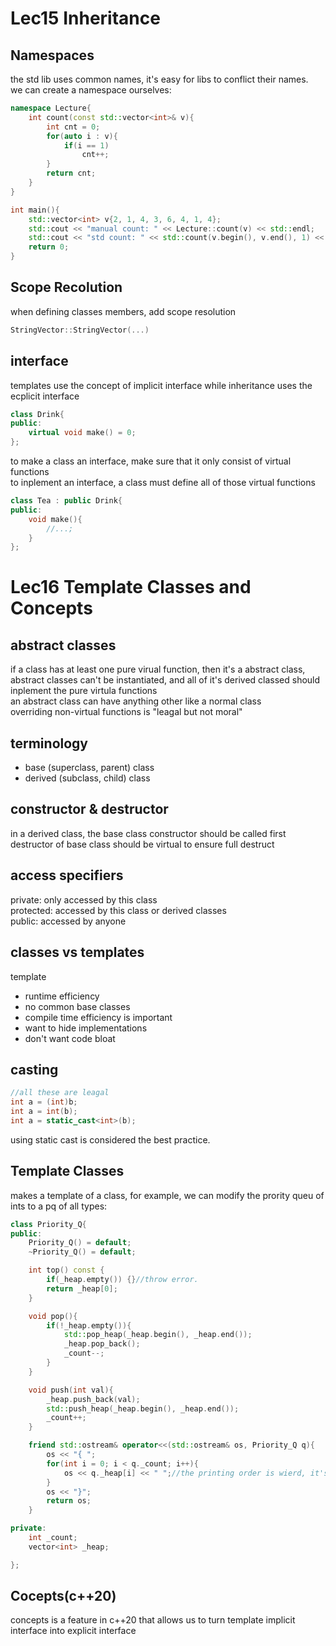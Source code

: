 # Lec15 Inheritance
## Namespaces
the std lib uses common names, it's easy for libs to conflict their names.  
we can create a namespace ourselves:
```cpp
namespace Lecture{
    int count(const std::vector<int>& v){
        int cnt = 0;
        for(auto i : v){
            if(i == 1)
                cnt++;
        }
        return cnt;
    }
}

int main(){
    std::vector<int> v{2, 1, 4, 3, 6, 4, 1, 4};
    std::cout << "manual count: " << Lecture::count(v) << std::endl;
    std::cout << "std count: " << std::count(v.begin(), v.end(), 1) << std::endl;
    return 0;
}
```
## Scope Recolution
when defining classes members, add scope resolution
```cpp
StringVector::StringVector(...)
```
## interface
templates use the concept of implicit interface while inheritance uses the ecplicit interface
```cpp
class Drink{
public:
    virtual void make() = 0;
};
```
to make a class an interface, make sure that it only consist of virtual functions  
to inplement an interface, a class must define all of those virtual functions
```cpp
class Tea : public Drink{
public:
    void make(){
        //...;
    }
};
```
# Lec16 Template Classes and Concepts
## abstract classes
if a class has at least one pure virual function, then it's a abstract class, abstract classes can't be instantiated, and all of it's derived classed should inplement the pure virtula functions  
an abstract class can have anything other like a normal class  
overriding non-virtual functions is "leagal but not moral"
## terminology
- base (superclass, parent) class  
- derived (subclass, child) class
## constructor & destructor
in a derived class, the base class constructor should be called first  
destructor of base class should be virtual to ensure full destruct  
## access specifiers
private: only accessed by this class  
protected: accessed by this class or derived classes  
public: accessed by anyone  
## classes vs templates
template
- runtime efficiency
- no common base
classes
- compile time efficiency is important 
- want to hide implementations
- don't want code bloat
## casting 
```cpp
//all these are leagal
int a = (int)b;
int a = int(b);
int a = static_cast<int>(b);
```
using static cast is considered the best practice.  

## Template Classes
makes a template of a class, for example, we can modify the prority queu of ints to a pq of all types:
```cpp
class Priority_Q{
public:
    Priority_Q() = default;
    ~Priority_Q() = default;

    int top() const {
        if(_heap.empty()) {}//throw error.
        return _heap[0];
    }

    void pop(){
        if(!_heap.empty()){
            std::pop_heap(_heap.begin(), _heap.end());
            _heap.pop_back();
            _count--;
        }
    }

    void push(int val){
        _heap.push_back(val);
        std::push_heap(_heap.begin(), _heap.end());
        _count++;
    }

    friend std::ostream& operator<<(std::ostream& os, Priority_Q q){
        os << "{ ";
        for(int i = 0; i < q._count; i++){
            os << q._heap[i] << " ";//the printing order is wierd, it's ok
        }
        os << "}";
        return os;
    }

private:
    int _count;
    vector<int> _heap;

};
```
## Cocepts(c++20)
concepts is a feature in c++20 that allows us to turn template implicit interface into explicit interface